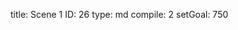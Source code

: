 title:          Scene 1
ID:             26
type:           md
compile:        2
setGoal:        750


